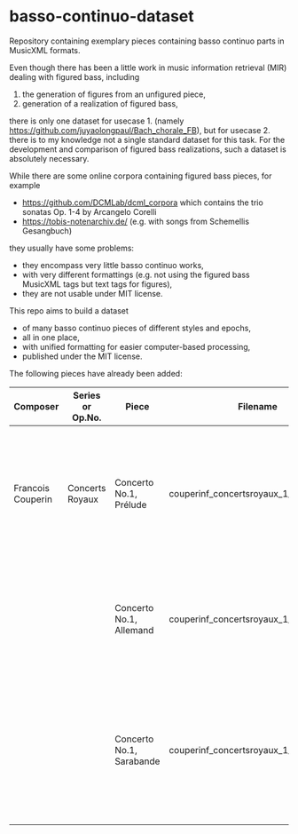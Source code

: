 # basso-continuo-dataset
Repository containing exemplary pieces containing basso continuo parts in MusicXML formats.

Even though there has been a little work in music information retrieval (MIR)
dealing with figured bass, including

 1. the generation of figures from an unfigured piece,
 2. generation of a realization of figured bass,

there is only one dataset for usecase 1. (namely
https://github.com/juyaolongpaul/Bach_chorale_FB),
but for usecase 2. there is to my knowledge not a single standard dataset for this task.
For the development and comparison of figured bass realizations, such a dataset
is absolutely necessary.

While there are some online corpora containing figured bass pieces, for example

 * https://github.com/DCMLab/dcml_corpora which contains the trio sonatas
Op. 1-4 by Arcangelo Corelli
 * https://tobis-notenarchiv.de/ (e.g. with songs from Schemellis Gesangbuch)

they usually have some problems:
 * they encompass very little basso continuo works,
 * with very different formattings (e.g. not using the figured bass MusicXML tags but text tags for figures),
 * they are not usable under MIT license.

This repo aims to build a dataset
 * of many basso continuo pieces of different styles and epochs,
 * all in one place,
 * with unified formatting for easier computer-based processing,
 * published under the MIT license.

The following pieces have already been added:

| Composer          | Series or Op.No. | Piece                    | Filename                               | Contributor      | Reviewed (Yes / No) | Remarks                                                                                                          | Source Description                                   | Source Link (if found online)                      |
|-------------------|------------------|--------------------------|----------------------------------------|------------------|---------------------|------------------------------------------------------------------------------------------------------------------|------------------------------------------------------|----------------------------------------------------|
| Francois Couperin | Concerts Royaux  | Concerto No.1, Prélude   | couperinf_concertsroyaux_1_1_prelude   | Tristan Repolusk | No                  | The piece is apparently so complex that Musescore 3.6 exported the MusicXML with errors.                         | First edition. Paris: l'Autheur, Boyvin, etc., 1722. | https://imslp.org/wiki/Special:ReverseLookup/60621 |
|                   |                  | Concerto No.1, Allemand  | couperinf_concertsroyaux_1_2_allemande | Tristan Repolusk | No                  | MusicXML export lacks: i) correct repetition mark after m.7 ii) 7 #3 bass figure in m.13.                        | First edition. Paris: l'Autheur, Boyvin, etc., 1722. | https://imslp.org/wiki/Special:ReverseLookup/60621 |
|                   |                  | Concerto No.1, Sarabande | couperinf_concertsroyaux_1_3_sarabande | Tristan Repolusk | No                  | Tierces coulées and ornament accidentals could not be entered. MusicXML export lacks the 4\ bass figure in m.15. | First edition. Paris: l'Autheur, Boyvin, etc., 1722. | https://imslp.org/wiki/Special:ReverseLookup/60621 |